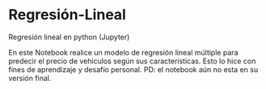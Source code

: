 # Regresión-Lineal
Regresión lineal en python (Jupyter)

En este Notebook realice un modelo de regresión lineal múltiple para predecir el precio de vehículos según sus características.
Esto lo hice con fines de aprendizaje y desafío personal.
PD: el notebook aún no esta en su versión final.

